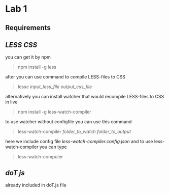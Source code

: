 # Lab 1
## Requirements
## **_LESS CSS_**  
you can get it by npm
> npm install -g less


after you can use command to compile LESS-files to CSS
> lessc *input_less_file* *output_css_file*


alternatively you can install watcher that would recompile LESS-files to CSS in live
> npm install -g less-watch-compiler 


to use watcher without configfile you can use this command
> less-watch-compiler *folder_to_watch* *folder_to_output*


here we include config file *less-watch-compiler.config.json* and to use less-watch-compiler you can type
> less-watch-compuler

## **_doT js_**
already included in doT.js file